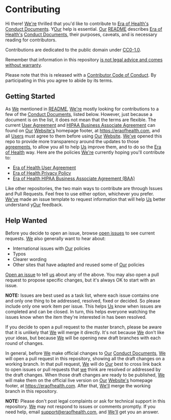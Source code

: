 # Contributing

Hi there! [We're](terminology.md#era-of-health) thrilled that you'd like to contribute to [Era of Health's](terminology.md#era-of-health) [Conduct Documents](terminology.md#conduct-documents). Y[Our](terminology.md#era-of-health) help is essential. [Our](terminology.md#era-of-health) [README](README.md) describes [Era of Health's](terminology.md#era-of-health) [Conduct Documents](terminology.md#conduct-documents), their purposes, caveats, and is necessary reading for contributors.

Contributions are dedicated to the public domain under [CC0-1.0](LICENSE.md).

Remember that information in this repository [is not legal advice and comes without warranty](README.md#disclaimer).

Please note that this is released with a [Contributor Code of Conduct](https://www.contributor-covenant.org/version/1/4/code-of-conduct). By participating in this you agree to abide by its terms.

## Getting Started

As [We](terminology.md#era-of-health) mentioned in [README](README.md), [We're](terminology.md#era-of-health) mostly looking for contributions to a few of the [Conduct Documents](terminology.md#conduct-documents), listed below. However, just because a document is on the list, it does not mean that the terms are flexible. The current [User Agreement](user-agreement.md) and [HIPAA Business Associate Agreement](hipaa-baa.md) can found on [Our](terminology.md#era-of-health) [Website's](terminology.md#website) homepage footer, at https://eraofhealth.com, and all [Users](terminology.md#users) must agree to them before using [Our](terminology.md#era-of-health) [Website](terminology.md#website). [We've](terminology.md#era-of-health) opened this repo to provide more transparency around the updates to those [agreements](terminology.md#agreement), to allow you all to help [Us](terminology.md#era-of-health) improve them, and to do so the [Era of Health](terminology.md#era-of-health) way. Here are the policies [We're](terminology.md#era-of-health) currently hoping you'll contribute to:

* [Era of Health User Agreement](https://eraofhealth.com/user-agreement)
* [Era of Health Privacy Policy](https://eraofhealth.com/privacy-policy)
* [Era of Health HIPAA Business Associate Agreement (BAA)](https://eraofhealth.com/HIPPA-BAA)

Like other repositories, the two main ways to contribute are through Issues and Pull Requests. Feel free to use either option, whichever you prefer. [We've](terminology.md#era-of-health) made an issue template to request information that will help [Us](terminology.md#era-of-health) better understand y[Our](terminology.md#era-of-health) feedback.

## Help Wanted

Before you decide to open an issue, browse [open issues](https://github.com/eraofhealth/conduct/issues) to see current requests. [We](terminology.md#era-of-health) also generally want to hear about:

* International issues with [Our](terminology.md#era-of-health) policies
* Typos
* Clearer wording
* Other sites that have adapted and reused some of [Our](terminology.md#era-of-health) policies

[Open an issue](https://github.com/eraofhealth/conduct/issues/new) to tell [us](terminology.md#era-of-health) about any of the above. You may also open a pull request to propose specific changes, but it's always OK to start with an issue.

**NOTE:** Issues are best used as a task list, where each issue contains one and only one thing to be addressed, resolved, fixed or decided. So please include only one work item per issue. This helps [Us](terminology.md#era-of-health) know when issues are completed and can be closed. In turn, this helps everyone watching the issues know when the item they're interested in has been resolved.

If you decide to open a pull request to the master branch, please be aware that it is unlikely that [We](terminology.md#era-of-health) will merge it directly. It's not because [We](terminology.md#era-of-health) don't like your ideas, but because [We](terminology.md#era-of-health) will be opening new draft branches with each round of changes.

In general, before [We](terminology.md#era-of-health) make official changes to [Our](terminology.md#era-of-health) [Conduct Documents](terminology.md#conduct-documents), [We](terminology.md#era-of-health) will open a pull request in this repository, showing all the draft changes on a working branch. In that pull request, [We](terminology.md#era-of-health) will do [Our](terminology.md#era-of-health) best to cross link back to open issues or pull requests that [we](terminology.md#era-of-health) think are resolved or addressed by the draft changes. When those draft changes are ready to be published, [We](terminology.md#era-of-health) will make them on the official live version on [Our](terminology.md#era-of-health) [Website's](terminology.md#website) homepage footer, at https://eraofhealth.com. After that, [We'll](terminology.md#era-of-health) merge the working branch in this repository.

**NOTE:** Please don't post legal complaints or ask for technical support in this repository. [We](terminology.md#era-of-health) may not respond to issues or comments promptly. If you need help, email support@eraofhealth.com, and [We'll](terminology.md#era-of-health) get you an answer.
